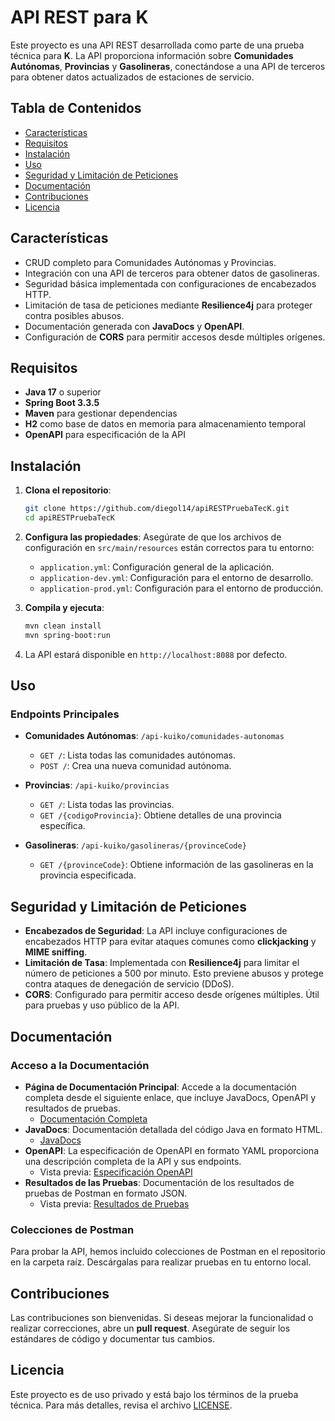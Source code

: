 
# API REST para  K

Este proyecto es una API REST desarrollada como parte de una prueba técnica para **K**. La API proporciona información sobre **Comunidades Autónomas**, **Provincias** y **Gasolineras**, conectándose a una API de terceros para obtener datos actualizados de estaciones de servicio.

## Tabla de Contenidos

- [Características](#características)
- [Requisitos](#requisitos)
- [Instalación](#instalación)
- [Uso](#uso)
- [Seguridad y Limitación de Peticiones](#seguridad-y-limitación-de-peticiones)
- [Documentación](#documentación)
- [Contribuciones](#contribuciones)
- [Licencia](#licencia)

## Características

- CRUD completo para Comunidades Autónomas y Provincias.
- Integración con una API de terceros para obtener datos de gasolineras.
- Seguridad básica implementada con configuraciones de encabezados HTTP.
- Limitación de tasa de peticiones mediante **Resilience4j** para proteger contra posibles abusos.
- Documentación generada con **JavaDocs** y **OpenAPI**.
- Configuración de **CORS** para permitir accesos desde múltiples orígenes.

## Requisitos

- **Java 17** o superior
- **Spring Boot 3.3.5**
- **Maven** para gestionar dependencias
- **H2** como base de datos en memoria para almacenamiento temporal
- **OpenAPI** para especificación de la API

## Instalación

1. **Clona el repositorio**:
   ```bash
   git clone https://github.com/diegol14/apiRESTPruebaTecK.git
   cd apiRESTPruebaTecK
   ```

2. **Configura las propiedades**:
   Asegúrate de que los archivos de configuración en `src/main/resources` están correctos para tu entorno:
   - `application.yml`: Configuración general de la aplicación.
   - `application-dev.yml`: Configuración para el entorno de desarrollo.
   - `application-prod.yml`: Configuración para el entorno de producción.

3. **Compila y ejecuta**:
   ```bash
   mvn clean install
   mvn spring-boot:run
   ```

4. La API estará disponible en `http://localhost:8088` por defecto.

## Uso

### Endpoints Principales

- **Comunidades Autónomas**: `/api-kuiko/comunidades-autonomas`
  - `GET /`: Lista todas las comunidades autónomas.
  - `POST /`: Crea una nueva comunidad autónoma.

- **Provincias**: `/api-kuiko/provincias`
  - `GET /`: Lista todas las provincias.
  - `GET /{codigoProvincia}`: Obtiene detalles de una provincia específica.

- **Gasolineras**: `/api-kuiko/gasolineras/{provinceCode}`
  - `GET /{provinceCode}`: Obtiene información de las gasolineras en la provincia especificada.

## Seguridad y Limitación de Peticiones

- **Encabezados de Seguridad**: La API incluye configuraciones de encabezados HTTP para evitar ataques comunes como **clickjacking** y **MIME sniffing**.
- **Limitación de Tasa**: Implementada con **Resilience4j** para limitar el número de peticiones a 500 por minuto. Esto previene abusos y protege contra ataques de denegación de servicio (DDoS).
- **CORS**: Configurado para permitir acceso desde orígenes múltiples. Útil para pruebas y uso público de la API.

## Documentación

### Acceso a la Documentación

- **Página de Documentación Principal**: Accede a la documentación completa desde el siguiente enlace, que incluye JavaDocs, OpenAPI y resultados de pruebas. 
  - [Documentación Completa](https://diegol14.github.io/apiRESTPruebaTecK)
- **JavaDocs**: Documentación detallada del código Java en formato HTML. 
  - [JavaDocs](https://diegol14.github.io/apiRESTPruebaTecK/apidocs/index.html)
- **OpenAPI**: La especificación de OpenAPI en formato YAML proporciona una descripción completa de la API y sus endpoints.
  - Vista previa: [Especificación OpenAPI](https://diegol14.github.io/apiRESTPruebaTecK/openapi.html)
- **Resultados de las Pruebas**: Documentación de los resultados de pruebas de Postman en formato JSON.
  - Vista previa: [Resultados de Pruebas](https://diegol14.github.io/apiRESTPruebaTecK/test-results.html)

### Colecciones de Postman

Para probar la API, hemos incluido colecciones de Postman en el repositorio en la carpeta raíz. Descárgalas para realizar pruebas en tu entorno local.

## Contribuciones

Las contribuciones son bienvenidas. Si deseas mejorar la funcionalidad o realizar correcciones, abre un **pull request**. Asegúrate de seguir los estándares de código y documentar tus cambios.

## Licencia

Este proyecto es de uso privado y está bajo los términos de la prueba técnica. Para más detalles, revisa el archivo [LICENSE](LICENSE).
